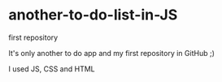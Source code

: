 # another-to-do-list-in-JS
first repository

It's only another to do app and my first repository in GitHub ;)

I used JS, CSS and HTML
